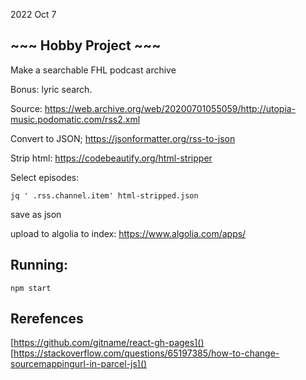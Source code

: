 2022 Oct 7
## ~~~ Hobby Project ~~~
Make a searchable FHL podcast archive

Bonus: lyric search.

Source: https://web.archive.org/web/20200701055059/http://utopia-music.podomatic.com/rss2.xml

Convert to JSON; https://jsonformatter.org/rss-to-json

Strip html: https://codebeautify.org/html-stripper

Select episodes:
```
jq ' .rss.channel.item' html-stripped.json
```
save as json

upload to algolia to index: https://www.algolia.com/apps/

## Running:
`npm start`

## Rerefences
[https://github.com/gitname/react-gh-pages]()
[https://stackoverflow.com/questions/65197385/how-to-change-sourcemappingurl-in-parcel-js]()